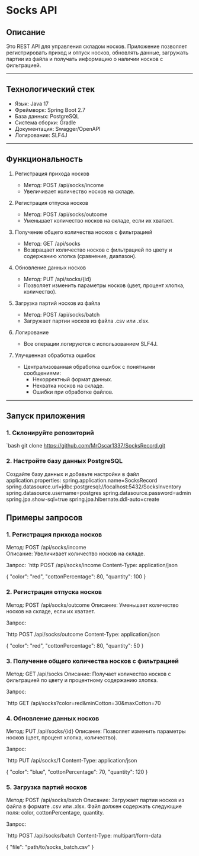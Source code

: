 # Socks API

## Описание

Это REST API для управления складом носков. Приложение позволяет регистрировать приход и отпуск носков, обновлять данные, загружать партии из файла и получать информацию о наличии носков с фильтрацией.

---

## Технологический стек

- Язык: Java 17  
- Фреймворк: Spring Boot 2.7  
- База данных: PostgreSQL  
- Система сборки: Gradle  
- Документация: Swagger/OpenAPI  
- Логирование: SLF4J  

---

## Функциональность

1. Регистрация прихода носков
   - Метод: POST /api/socks/income
   - Увеличивает количество носков на складе.

2. Регистрация отпуска носков
   - Метод: POST /api/socks/outcome
   - Уменьшает количество носков на складе, если их хватает.

3. Получение общего количества носков с фильтрацией
   - Метод: GET /api/socks
   - Возвращает количество носков с фильтрацией по цвету и содержанию хлопка (сравнение, диапазон).

4. Обновление данных носков
   - Метод: PUT /api/socks/{id}
   - Позволяет изменить параметры носков (цвет, процент хлопка, количество).

5. Загрузка партий носков из файла
   - Метод: POST /api/socks/batch
   - Загружает партии носков из файла .csv или .xlsx.

6. Логирование
   - Все операции логируются с использованием SLF4J.

7. Улучшенная обработка ошибок
   - Централизованная обработка ошибок с понятными сообщениями:
     - Некорректный формат данных.
     - Нехватка носков на складе.
     - Ошибки при обработке файлов.

---

## Запуск приложения

### 1. Склонируйте репозиторий

`bash
git clone https://github.com/MrOscar1337/SocksRecord.git

### 2. Настройте базу данных PostgreSQL

Создайте базу данных и добавьте настройки в файл application.properties:
spring.application.name=SocksRecord
spring.datasource.url=jdbc:postgresql://localhost:5432/SocksInventory
spring.datasource.username=postgres
spring.datasource.password=admin
spring.jpa.show-sql=true
spring.jpa.hibernate.ddl-auto=create


## Примеры запросов

### 1. Регистрация прихода носков

Метод: POST /api/socks/income  
Описание: Увеличивает количество носков на складе.

Запрос:
`http
POST /api/socks/income
Content-Type: application/json

{
  "color": "red",
  "cottonPercentage": 80,
  "quantity": 100
}

### 2. Регистрация отпуска носков

Метод: POST /api/socks/outcome
Описание: Уменьшает количество носков на складе, если их хватает.

Запрос:

`http
POST /api/socks/outcome
Content-Type: application/json

{
  "color": "red",
  "cottonPercentage": 80,
  "quantity": 50
}

### 3. Получение общего количества носков с фильтрацией
Метод: GET /api/socks
Описание: Получает количество носков с фильтрацией по цвету и процентному содержанию хлопка.

Запрос:

`http
GET /api/socks?color=red&minCotton=30&maxCotton=70

### 4. Обновление данных носков
Метод: PUT /api/socks/{id}
Описание: Позволяет изменить параметры носков (цвет, процент хлопка, количество).

Запрос:

`http
PUT /api/socks/1
Content-Type: application/json

{
  "color": "blue",
  "cottonPercentage": 70,
  "quantity": 120
}

### 5. Загрузка партий носков
Метод: POST /api/socks/batch
Описание: Загружает партии носков из файла в формате .csv или .xlsx.
Файл должен содержать следующие поля: color, cottonPercentage, quantity.

Запрос:

`http
POST /api/socks/batch
Content-Type: multipart/form-data

{
  "file": "path/to/socks_batch.csv"
}